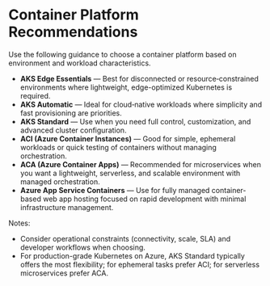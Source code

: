 # Container Platform Recommendations

Use the following guidance to choose a container platform based on environment and workload characteristics.

- **AKS Edge Essentials** — Best for disconnected or resource‑constrained environments where lightweight, edge-optimized Kubernetes is required.
- **AKS Automatic** — Ideal for cloud‑native workloads where simplicity and fast provisioning are priorities.
- **AKS Standard** — Use when you need full control, customization, and advanced cluster configuration.
- **ACI (Azure Container Instances)** — Good for simple, ephemeral workloads or quick testing of containers without managing orchestration.
- **ACA (Azure Container Apps)** — Recommended for microservices when you want a lightweight, serverless, and scalable environment with managed orchestration.
- **Azure App Service Containers** — Use for fully managed container-based web app hosting focused on rapid development with minimal infrastructure management.

Notes:
- Consider operational constraints (connectivity, scale, SLA) and developer workflows when choosing.
- For production-grade Kubernetes on Azure, AKS Standard typically offers the most flexibility; for ephemeral tasks prefer ACI; for serverless microservices prefer ACA.
